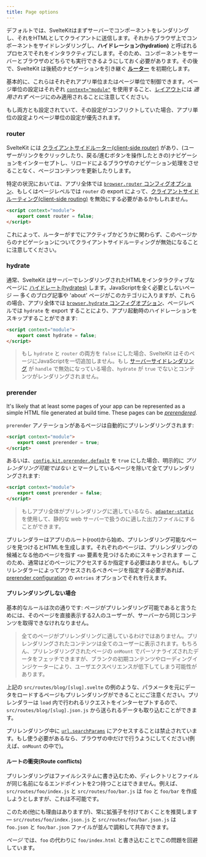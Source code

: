 ```yaml
---
title: Page options
---
```


デフォルトでは、SvelteKitはまずサーバーでコンポーネントをレンダリングし、それをHTMLとしてクライアントに送信します。それからブラウザ上でコンポーネントをサイドレンダリングし、**ハイドレーション(hydration)** と呼ばれるプロセスでそれをインタラクティブにします。そのため、コンポーネントをサーバーとブラウザのどちらでも実行できるようにしておく必要があります。その後で、SvelteKit は後続のナビゲーションを引き継ぐ [**ルーター**](/docs/routing) を初期化します。

基本的に、これらはそれぞれアプリ単位またはページ単位で制御できます。ページ単位の設定はそれぞれ [`context="module"`](https://svelte.jp/docs#component-format-script-context-module) を使用すること、[レイアウト](/docs/layouts)には _適用されず_ ページにのみ適用されることに注意してください。

もし両方とも設定されていて、その設定がコンフリクトしていた場合、アプリ単位の設定よりページ単位の設定が優先されます。

### router

SvelteKit には [クライアントサイドルーター(client-side router)](/docs/appendix#routing) があり、(ユーザーがリンクをクリックしたり、戻る/進むボタンを操作したときの)ナビゲーションをインターセプトし、リロードによるブラウザのナビゲーション処理をさせることなく、ページコンテンツを更新したりします。

特定の状況においては、アプリ全体では [`browser.router` コンフィグオプション](/docs/configuration#browser)、もしくはページレベルでは `router` の export によって、[クライアントサイドルーティング(client-side routing)](/docs/appendix#routing) を無効にする必要があるかもしれません。

```html
<script context="module">
	export const router = false;
</script>
```

これによって、ルーターがすでにアクティブかどうかに関わらず、このページからのナビゲーションについてクライアントサイドルーティングが無効になることに注意してください。

### hydrate

通常、SvelteKit はサーバーでレンダリングされたHTMLをインタラクティブなページに [ハイドレート(hydrates)](/docs/appendix#hydration) します。JavaScriptを全く必要としないページ — 多くのブログ記事や 'about' ページがこのカテゴリに入りますが、これらの場合、アプリ全体では [`browser.hydrate` コンフィグオプション](/docs/configuration#browser)、ページレベルでは `hydrate` を export することにより、アプリ起動時のハイドレーションをスキップすることができます:

```html
<script context="module">
	export const hydrate = false;
</script>
```

> もし `hydrate` と `router` の両方を `false` にした場合、SvelteKit はそのページにJavaScriptを一切追加しません。もし [サーバーサイドレンダリング](/docs/hooks#handle) が `handle` で無効になっている場合、`hydrate` が `true` でないとコンテンツがレンダリングされません。

### prerender

It's likely that at least some pages of your app can be represented as a simple HTML file generated at build time. These pages can be [_prerendered_](/docs/appendix#prerendering).

`prerender` アノテーションがあるページは自動的にプリレンダリングされます:

```html
<script context="module">
	export const prerender = true;
</script>
```

あるいは、[`config.kit.prerender.default`](/docs/configuration#prerender) を `true` にした場合、明示的に _プリレンダリング可能ではない_ とマークしているページを除いて全てプリレンダリングされます:

```html
<script context="module">
	export const prerender = false;
</script>
```

> もしアプリ全体がプリレンダリングに適しているなら、[`adapter-static`](https://github.com/sveltejs/kit/tree/master/packages/adapter-static) を使用して、静的な web サーバーで扱うのに適した出力ファイルにすることができます。

プリレンダラーはアプリのルート(root)から始め、プリレンダリング可能なページを見つけるとHTMLを生成します。それぞれのページは、プリレンダリングの候補となる他のページを指す `<a>` 要素を見つけるためにスキャンされます — このため、通常はどのページにアクセスするか指定する必要はありません。もしプリレンダラーによってアクセスされるべきページを指定する必要があれば、[prerender configuration](/docs/configuration#prerender) の `entries` オプションでそれを行えます。

#### プリレンダリングしない場合

基本的なルールは次の通りです: ページがプリレンダリング可能であると言うためには、そのページを直接表示する2人のユーザーが、サーバーから同じコンテンツを取得できなけれなりません。

> 全てのページがプリレンダリングに適しているわけではありません。プリレンダリングされたコンテンツは全てのユーザーに表示されます。もちろん、プリレンダリングされたページの `onMount` でパーソナライズされたデータをフェッチできますが、ブランクの初期コンテンツやローディングインジケーターにより、ユーザエクスペリエンスが低下してしまう可能性があります。

上記の `src/routes/blog/[slug].svelte` の例のような、パラメータを元にデータをロードするページもプリレンダリングができることにご注意ください。プリレンダラーは `load` 内で行われるリクエストをインターセプトするので、`src/routes/blog/[slug].json.js` から送られるデータも取り込むことができます。

プリレンダリング中に [`url.searchParams`](/docs/loading#input-url) にアクセスすることは禁止されています。もし使う必要があるなら、ブラウザの中だけで行うようにしてください(例えば、`onMount` の中で)。

#### ルートの衝突(Route conflicts)

プリレンダリングはファイルシステムに書き込むため、ディレクトリとファイルが同じ名前になるエンドポイントを2つ持つことはできません。例えば、`src/routes/foo/index.js` と `src/routes/foo/bar.js` は `foo` と  `foo/bar` を作成しようとしますが、これは不可能です。

このため(他にも理由はありますが)、常に拡張子を付けておくことを推奨します — `src/routes/foo/index.json.js` と `src/routes/foo/bar.json.js` は `foo.json` と `foo/bar.json` ファイルが並んで調和して共存できます。

_ページ_ では、`foo` の代わりに `foo/index.html` と書き込むことでこの問題を回避しています。
